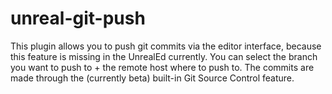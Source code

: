 # unreal-git-push
This plugin allows you to push git commits via the editor interface, because this feature is missing in the UnrealEd currently. You can select the branch you want to push to + the remote host where to push to. The commits are made through the (currently beta) built-in Git Source Control feature.
